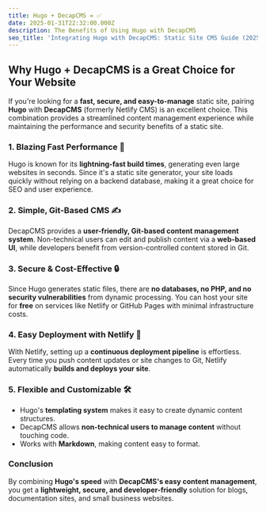 ```yaml
---
title: Hugo + DecapCMS = ✅
date: 2025-01-31T22:32:00.000Z
description: The Benefits of Using Hugo with DecapCMS
seo_title: 'Integrating Hugo with DecapCMS: Static Site CMS Guide (2025)'
---
```

## Why Hugo + DecapCMS is a Great Choice for Your Website

If you're looking for a **fast, secure, and easy-to-manage** static site, pairing **Hugo** with **DecapCMS** (formerly Netlify CMS) is an excellent choice. This combination provides a streamlined content management experience while maintaining the performance and security benefits of a static site.

### **1. Blazing Fast Performance 🚀**
Hugo is known for its **lightning-fast build times**, generating even large websites in seconds. Since it's a static site generator, your site loads quickly without relying on a backend database, making it a great choice for SEO and user experience.

### **2. Simple, Git-Based CMS ✍️**
DecapCMS provides a **user-friendly, Git-based content management system**. Non-technical users can edit and publish content via a **web-based UI**, while developers benefit from version-controlled content stored in Git.

### **3. Secure & Cost-Effective 🔒**
Since Hugo generates static files, there are **no databases, no PHP, and no security vulnerabilities** from dynamic processing. You can host your site for **free** on services like Netlify or GitHub Pages with minimal infrastructure costs.

### **4. Easy Deployment with Netlify 🎯**
With Netlify, setting up a **continuous deployment pipeline** is effortless. Every time you push content updates or site changes to Git, Netlify automatically **builds and deploys your site**.

### **5. Flexible and Customizable 🛠**
- Hugo's **templating system** makes it easy to create dynamic content structures.
- DecapCMS allows **non-technical users to manage content** without touching code.
- Works with **Markdown**, making content easy to format.

### **Conclusion**
By combining **Hugo's speed** with **DecapCMS's easy content management**, you get a **lightweight, secure, and developer-friendly** solution for blogs, documentation sites, and small business websites.
